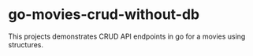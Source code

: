 # go-movies-crud-without-db
This projects demonstrates CRUD API endpoints in go for a movies using structures.
